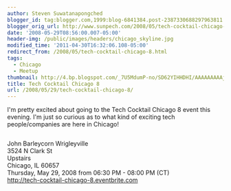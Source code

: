 ```yaml
---
author: Steven Suwatanapongched
blogger_id: tag:blogger.com,1999:blog-6841384.post-2387330688297963811
blogger_orig_url: http://www.sunpech.com/2008/05/tech-cocktail-chicago-8.html
date: '2008-05-29T08:56:00.007-05:00'
header-img: /public/images/headers/chicago_skyline.jpg
modified_time: '2011-04-30T16:32:06.108-05:00'
redirect_from: /2008/05/tech-cocktail-chicago-8.html
tags:
  - Chicago
  - Meetup
thumbnail: http://4.bp.blogspot.com/_7U5MdumP-no/SD62YIHHDHI/AAAAAAAAAjY/1VIo7fli2ks/s600/112682035.jpg
title: Tech Cocktail Chicago 8
url: /2008/05/29/tech-cocktail-chicago-8/
---
```



I'm pretty excited about going to the Tech Cocktail Chicago 8 event this evening.  I'm just so curious as to what kind of exciting tech people/companies are here in Chicago!

<a href="http://www.techcocktail.com"><img   src="http://4.bp.blogspot.com/_7U5MdumP-no/SD62YIHHDHI/AAAAAAAAAjY/1VIo7fli2ks/s400/112682035.jpg" alt="" border="0"  id="BLOGGER_PHOTO_ID_5205798744897293426" /></a>

John Barleycorn Wrigleyville<br />
3524 N Clark St<br />
Upstairs<br />
Chicago, IL 60657 <br />
Thursday, May 29, 2008 from 06:30 PM - 08:00 PM (CT)<br />
<a href="http://tech-cocktail-chicago-8.eventbrite.com/">http://tech-cocktail-chicago-8.eventbrite.com</a>
